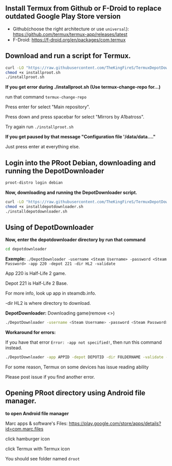 
## Install Termux from Github or F-Droid to replace outdated Google Play Store version
 - Github(choose the right architecture or use ``universal``): https://github.com/termux/termux-app/releases/latest
 - F-Droid: https://f-droid.org/en/packages/com.termux
## Download and run a script for Termux.
```bash
curl -LO "https://raw.githubusercontent.com/TheKingFireS/TermuxDepotDownloader/main/installproot.sh"
chmod +x installproot.sh
./installproot.sh
```
**If you get error during ./installproot.sh (Use termux-change-repo for...)**

run that command ``termux-change-repo``

Press enter for select "Main repository".

Press down and press spacebar for select "Mirrors by A1batross".

Try again run ``./installproot.sh``

**If you get paused by that message "Configuration file '/data/data...."**

Just press enter at everything else.
## Login into the PRoot Debian, downloading and running the DepotDownloader
```bash
proot-distro login debian
```
**Now, downloading and running the DepotDownloader script.**
```bash
curl -LO "https://raw.githubusercontent.com/TheKingFireS/TermuxDepotDownloader/main/installdepotdownloader.sh"
chmod +x installdepotdownloader.sh
./installdepotdownloader.sh
```
## Using of DepotDownloader
**Now, enter the depotdownloader directory by run that command**
```bash
cd depotdownloader
```
**Exemple:** ``./DepotDownloader -username <Steam Username> -password <Steam Password> -app 220 -depot 221 -dir HL2 -validate``

App 220 is Half-Life 2 game.

Depot 221 is Half-Life 2 Base.

For more info, look up app in steamdb.info.

-dir HL2 is where directory to download.

**DepotDownloader:** Downloading game(remove <>)
```bash
./DepotDownloader -username <Steam Username> -password <Steam Password> -remember-password -app APPID -depot DEPOTID -dir FOLDERNAME -validate
```
**Workaround for errors:**

If you have that error ``Error: -app not specified!``, then run this command instead.
```bash
./DepotDownloader -app APPID -depot DEPOTID -dir FOLDERNAME -validate -username <Steam Username> -password <Steam Password> -remember-password
```
For some reason, Termux on some devices has issue reading ability

Please post issue if you find another error.

## Opening PRoot directory using Android file manager.
**to open Android file manager**

Marc apps & software's Files: https://play.google.com/store/apps/details?id=com.marc.files

click hamburger icon

click Termux with Termux icon

You should see folder named ``droot``
